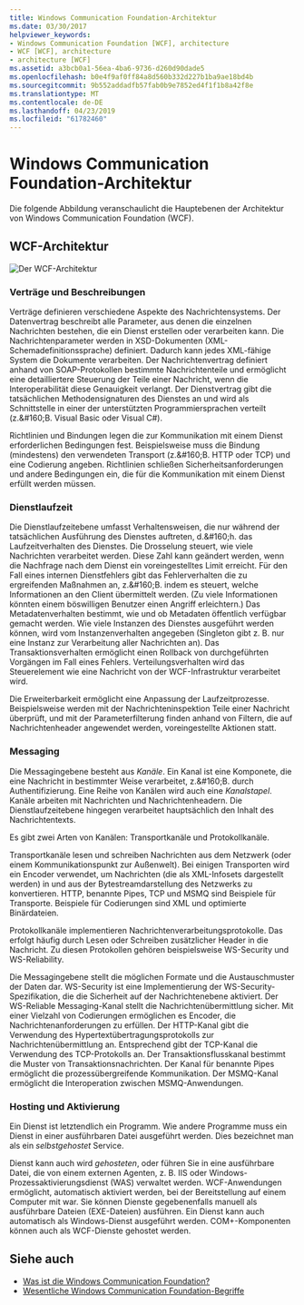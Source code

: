 ```yaml
---
title: Windows Communication Foundation-Architektur
ms.date: 03/30/2017
helpviewer_keywords:
- Windows Communication Foundation [WCF], architecture
- WCF [WCF], architecture
- architecture [WCF]
ms.assetid: a3bcb0a1-56ea-4ba6-9736-d260d90dade5
ms.openlocfilehash: b0e4f9af0ff84a8d560b332d227b1ba9ae18bd4b
ms.sourcegitcommit: 9b552addadfb57fab0b9e7852ed4f1f1b8a42f8e
ms.translationtype: MT
ms.contentlocale: de-DE
ms.lasthandoff: 04/23/2019
ms.locfileid: "61782460"
---
```

# <a name="windows-communication-foundation-architecture"></a>Windows Communication Foundation-Architektur
Die folgende Abbildung veranschaulicht die Hauptebenen der Architektur von Windows Communication Foundation (WCF).  
  
## <a name="wcf-architecture"></a>WCF-Architektur  
 ![Der WCF-Architektur](../../../docs/framework/wcf/media/wcf-architecture.gif "WCF_Architecture")  
  
### <a name="contracts-and-descriptions"></a>Verträge und Beschreibungen  
 Verträge definieren verschiedene Aspekte des Nachrichtensystems. Der Datenvertrag beschreibt alle Parameter, aus denen die einzelnen Nachrichten bestehen, die ein Dienst erstellen oder verarbeiten kann. Die Nachrichtenparameter werden in XSD-Dokumenten (XML-Schemadefinitionssprache) definiert. Dadurch kann jedes XML-fähige System die Dokumente verarbeiten. Der Nachrichtenvertrag definiert anhand von SOAP-Protokollen bestimmte Nachrichtenteile und ermöglicht eine detailliertere Steuerung der Teile einer Nachricht, wenn die Interoperabilität diese Genauigkeit verlangt. Der Dienstvertrag gibt die tatsächlichen Methodensignaturen des Dienstes an und wird als Schnittstelle in einer der unterstützten Programmiersprachen verteilt (z.&amp;#160;B. Visual Basic oder Visual C#).  
  
 Richtlinien und Bindungen legen die zur Kommunikation mit einem Dienst erforderlichen Bedingungen fest.  Beispielsweise muss die Bindung (mindestens) den verwendeten Transport (z.&amp;#160;B. HTTP oder TCP) und eine Codierung angeben. Richtlinien schließen Sicherheitsanforderungen und andere Bedingungen ein, die für die Kommunikation mit einem Dienst erfüllt werden müssen.  
  
### <a name="service-runtime"></a>Dienstlaufzeit  
 Die Dienstlaufzeitebene umfasst Verhaltensweisen, die nur während der tatsächlichen Ausführung des Dienstes auftreten, d.&amp;#160;h. das Laufzeitverhalten des Dienstes. Die Drosselung steuert, wie viele Nachrichten verarbeitet werden. Diese Zahl kann geändert werden, wenn die Nachfrage nach dem Dienst ein voreingestelltes Limit erreicht. Für den Fall eines internen Dienstfehlers gibt das Fehlerverhalten die zu ergreifenden Maßnahmen an, z.&amp;#160;B. indem es steuert, welche Informationen an den Client übermittelt werden. (Zu viele Informationen könnten einem böswilligen Benutzer einen Angriff erleichtern.) Das Metadatenverhalten bestimmt, wie und ob Metadaten öffentlich verfügbar gemacht werden. Wie viele Instanzen des Dienstes ausgeführt werden können, wird vom Instanzenverhalten angegeben (Singleton gibt z. B. nur eine Instanz zur Verarbeitung aller Nachrichten an). Das Transaktionsverhalten ermöglicht einen Rollback von durchgeführten Vorgängen im Fall eines Fehlers. Verteilungsverhalten wird das Steuerelement wie eine Nachricht von der WCF-Infrastruktur verarbeitet wird.  
  
 Die Erweiterbarkeit ermöglicht eine Anpassung der Laufzeitprozesse. Beispielsweise werden mit der Nachrichteninspektion Teile einer Nachricht überprüft, und mit der Parameterfilterung finden anhand von Filtern, die auf Nachrichtenheader angewendet werden, voreingestellte Aktionen statt.  
  
### <a name="messaging"></a>Messaging  
 Die Messagingebene besteht aus *Kanäle*. Ein Kanal ist eine Komponete, die eine Nachricht in bestimmter Weise verarbeitet, z.&amp;#160;B. durch Authentifizierung. Eine Reihe von Kanälen wird auch eine *Kanalstapel*. Kanäle arbeiten mit Nachrichten und Nachrichtenheadern. Die Dienstlaufzeitebene hingegen verarbeitet hauptsächlich den Inhalt des Nachrichtentexts.  
  
 Es gibt zwei Arten von Kanälen: Transportkanäle und Protokollkanäle.  
  
 Transportkanäle lesen und schreiben Nachrichten aus dem Netzwerk (oder einem Kommunikationspunkt zur Außenwelt). Bei einigen Transporten wird ein Encoder verwendet, um Nachrichten (die als XML-Infosets dargestellt werden) in und aus der Bytestreamdarstellung des Netzwerks zu konvertieren. HTTP, benannte Pipes, TCP und MSMQ sind Beispiele für Transporte. Beispiele für Codierungen sind XML und optimierte Binärdateien.  
  
 Protokollkanäle implementieren Nachrichtenverarbeitungsprotokolle. Das erfolgt häufig durch Lesen oder Schreiben zusätzlicher Header in die Nachricht. Zu diesen Protokollen gehören beispielsweise WS-Security und WS-Reliability.  
  
 Die Messagingebene stellt die möglichen Formate und die Austauschmuster der Daten dar. WS-Security ist eine Implementierung der WS-Security-Spezifikation, die die Sicherheit auf der Nachrichtenebene aktiviert. Der WS-Reliable Messaging-Kanal stellt die Nachrichtenübermittlung sicher. Mit einer Vielzahl von Codierungen ermöglichen es Encoder, die Nachrichtenanforderungen zu erfüllen. Der HTTP-Kanal gibt die Verwendung des Hypertextübertragungsprotokolls zur Nachrichtenübermittlung an. Entsprechend gibt der TCP-Kanal die Verwendung des TCP-Protokolls an. Der Transaktionsflusskanal bestimmt die Muster von Transaktionsnachrichten. Der Kanal für benannte Pipes ermöglicht die prozessübergreifende Kommunikation. Der MSMQ-Kanal ermöglicht die Interoperation zwischen MSMQ-Anwendungen.  
  
### <a name="hosting-and-activation"></a>Hosting und Aktivierung  
 Ein Dienst ist letztendlich ein Programm. Wie andere Programme muss ein Dienst in einer ausführbaren Datei ausgeführt werden. Dies bezeichnet man als ein *selbstgehostet* Service.  
  
 Dienst kann auch wird *gehosteten*, oder führen Sie in eine ausführbare Datei, die von einem externen Agenten, z. B. IIS oder Windows-Prozessaktivierungsdienst (WAS) verwaltet werden. WCF-Anwendungen ermöglicht, automatisch aktiviert werden, bei der Bereitstellung auf einem Computer mit war. Sie können Dienste gegebenenfalls manuell als ausführbare Dateien (EXE-Dateien) ausführen. Ein Dienst kann auch automatisch als Windows-Dienst ausgeführt werden. COM+-Komponenten können auch als WCF-Dienste gehostet werden.  
  
## <a name="see-also"></a>Siehe auch

- [Was ist die Windows Communication Foundation?](../../../docs/framework/wcf/whats-wcf.md)
- [Wesentliche Windows Communication Foundation-Begriffe](../../../docs/framework/wcf/fundamental-concepts.md)
